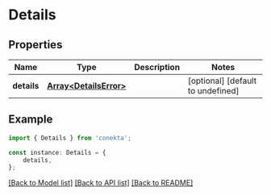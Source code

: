 # Details


## Properties

Name | Type | Description | Notes
------------ | ------------- | ------------- | -------------
**details** | [**Array&lt;DetailsError&gt;**](DetailsError.md) |  | [optional] [default to undefined]

## Example

```typescript
import { Details } from 'conekta';

const instance: Details = {
    details,
};
```

[[Back to Model list]](../README.md#documentation-for-models) [[Back to API list]](../README.md#documentation-for-api-endpoints) [[Back to README]](../README.md)
